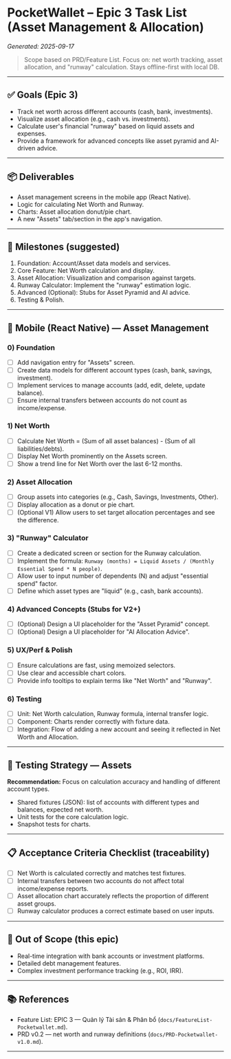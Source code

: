 # PocketWallet – Epic 3 Task List (Asset Management & Allocation)

_Generated: 2025-09-17_

> Scope based on PRD/Feature List. Focus on: net worth tracking, asset allocation, and "runway" calculation. Stays offline-first with local DB.

---

## ✅ Goals (Epic 3)

- Track net worth across different accounts (cash, bank, investments).
- Visualize asset allocation (e.g., cash vs. investments).
- Calculate user's financial "runway" based on liquid assets and expenses.
- Provide a framework for advanced concepts like asset pyramid and AI-driven advice.

---

## 📦 Deliverables

- Asset management screens in the mobile app (React Native).
- Logic for calculating Net Worth and Runway.
- Charts: Asset allocation donut/pie chart.
- A new "Assets" tab/section in the app's navigation.

---

## 🧭 Milestones (suggested)

1.  Foundation: Account/Asset data models and services.
2.  Core Feature: Net Worth calculation and display.
3.  Asset Allocation: Visualization and comparison against targets.
4.  Runway Calculator: Implement the "runway" estimation logic.
5.  Advanced (Optional): Stubs for Asset Pyramid and AI advice.
6.  Testing & Polish.

---

## 📱 Mobile (React Native) — Asset Management

### 0) Foundation

- [ ] Add navigation entry for "Assets" screen.
- [ ] Create data models for different account types (cash, bank, savings, investment).
- [ ] Implement services to manage accounts (add, edit, delete, update balance).
- [ ] Ensure internal transfers between accounts do not count as income/expense.

### 1) Net Worth

- [ ] Calculate Net Worth = (Sum of all asset balances) - (Sum of all liabilities/debts).
- [ ] Display Net Worth prominently on the Assets screen.
- [ ] Show a trend line for Net Worth over the last 6-12 months.

### 2) Asset Allocation

- [ ] Group assets into categories (e.g., Cash, Savings, Investments, Other).
- [ ] Display allocation as a donut or pie chart.
- [ ] (Optional V1) Allow users to set target allocation percentages and see the difference.

### 3) "Runway" Calculator

- [ ] Create a dedicated screen or section for the Runway calculation.
- [ ] Implement the formula: `Runway (months) = Liquid Assets / (Monthly Essential Spend * N people)`.
- [ ] Allow user to input number of dependents (N) and adjust "essential spend" factor.
- [ ] Define which asset types are "liquid" (e.g., cash, bank accounts).

### 4) Advanced Concepts (Stubs for V2+)

- [ ] (Optional) Design a UI placeholder for the "Asset Pyramid" concept.
- [ ] (Optional) Design a UI placeholder for "AI Allocation Advice".

### 5) UX/Perf & Polish

- [ ] Ensure calculations are fast, using memoized selectors.
- [ ] Use clear and accessible chart colors.
- [ ] Provide info tooltips to explain terms like "Net Worth" and "Runway".

### 6) Testing

- [ ] Unit: Net Worth calculation, Runway formula, internal transfer logic.
- [ ] Component: Charts render correctly with fixture data.
- [ ] Integration: Flow of adding a new account and seeing it reflected in Net Worth and Allocation.

---

## 🧪 Testing Strategy — Assets

**Recommendation:** Focus on calculation accuracy and handling of different account types.

- Shared fixtures (JSON): list of accounts with different types and balances, expected net worth.
- Unit tests for the core calculation logic.
- Snapshot tests for charts.

---

## 📋 Acceptance Criteria Checklist (traceability)

- [ ] Net Worth is calculated correctly and matches test fixtures.
- [ ] Internal transfers between two accounts do not affect total income/expense reports.
- [ ] Asset allocation chart accurately reflects the proportion of different asset groups.
- [ ] Runway calculator produces a correct estimate based on user inputs.

---

## 📎 Out of Scope (this epic)

- Real-time integration with bank accounts or investment platforms.
- Detailed debt management features.
- Complex investment performance tracking (e.g., ROI, IRR).

---

## 📚 References

- Feature List: EPIC 3 — Quản lý Tài sản & Phân bổ (`docs/FeatureList-Pocketwallet.md`).
- PRD v0.2 — net worth and runway definitions (`docs/PRD-Pocketwallet-v1.0.md`).
---